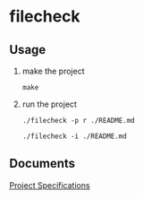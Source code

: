 # filecheck

## Usage
1. make the project
    ```
    make
    ```
2. run the project
    ```
    ./filecheck -p r ./README.md
    ```
    ```
    ./filecheck -i ./README.md
    ```

## Documents
[Project Specifications](https://engineering.purdue.edu/~ee469/labs_2021/lab5_regular.html)